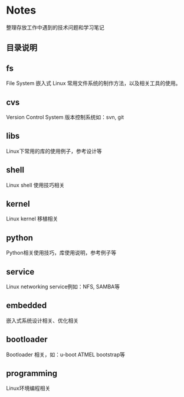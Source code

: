 # Notes

整理存放工作中遇到的技术问题和学习笔记

## 目录说明

## fs

File System 嵌入式 Linux 常用文件系统的制作方法，以及相关工具的使用。

## cvs

Version Control System 版本控制系统如：svn, git

## libs

Linux下常用的库的使用例子，参考设计等


## shell

Linux shell 使用技巧相关

## kernel

Linux kernel 移植相关

## python

Python相关使用技巧，库使用说明，参考例子等

## service

Linux networking service例如：NFS, SAMBA等

## embedded

嵌入式系统设计相关、优化相关

## bootloader
 
Bootloader 相关，如：u-boot ATMEL bootstrap等

## programming

Linux环境编程相关


